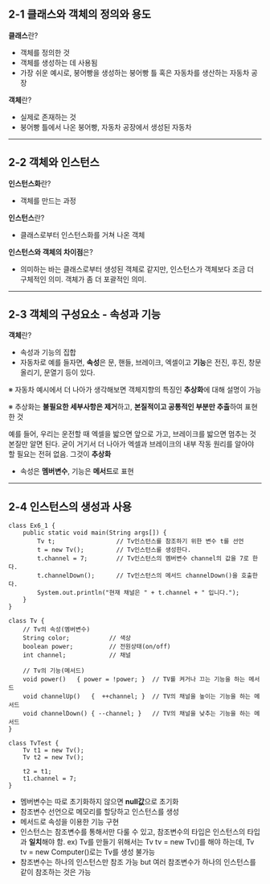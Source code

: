 ## 2-1 클래스와 객체의 정의와 용도

**클래스**란?
- 객체를 정의한 것
- 객체를 생성하는 데 사용됨
- 가장 쉬운 예시로, 붕어빵을 생성하는 붕어빵 틀 혹은 자동차를 생산하는 자동차 공장

**객체**란?
- 실제로 존재하는 것
- 붕어빵 틀에서 나온 붕어빵, 자동차 공장에서 생성된 자동차

------

## 2-2 객체와 인스턴스

**인스턴스화**란?
- 객체를 만드는 과정

**인스턴스**란?
- 클래스로부터 인스턴스화를 거쳐 나온 객체

**인스턴스와 객체의 차이점**은?
- 의미하는 바는 클래스로부터 생성된 객체로 같지만, 인스턴스가 객체보다 조금 더 구체적인 의미. 객체가 좀 더 포괄적인 의미.

------

## 2-3 객체의 구성요소 - 속성과 기능

**객체**란?
- 속성과 기능의 집합
- 자동차로 예를 들자면, **속성**은 문, 핸들, 브레이크, 엑셀이고 **기능**은 전진, 후진, 창문 올리기, 문열기 등이 있다.

※ 자동차 예시에서 더 나아가 생각해보면 객체지향의 특징인 **추상화**에 대해 설명이 가능

※ 추상화는 **불필요한 세부사항은 제거**하고, **본질적이고 공통적인 부분만 추출**하여 표현한 것

예를 들어, 우리는 운전할 때 엑셀을 밟으면 앞으로 가고, 브레이크를 밟으면 멈추는 것 본질만 알면 된다. 굳이 거기서 더 나아가 엑셀과 브레이크의 내부 작동 원리를 알아야 할 필요는 전혀 없음. 그것이 **추상화**

- 속성은 **멤버변수**, 기능은 **메서드**로 표현

------

## 2-4 인스턴스의 생성과 사용

```
class Ex6_1 { 
	public static void main(String args[]) { 
		Tv t;                 // Tv인스턴스를 참조하기 위한 변수 t를 선언       
		t = new Tv();         // Tv인스턴스를 생성한다. 
		t.channel = 7;        // Tv인스턴스의 멤버변수 channel의 값을 7로 한다. 
		t.channelDown();      // Tv인스턴스의 메서드 channelDown()을 호출한다. 
		System.out.println("현재 채널은 " + t.channel + " 입니다."); 
	} 
}

class Tv { 
	// Tv의 속성(멤버변수)   
	String color;           // 색상 
	boolean power;         	// 전원상태(on/off) 
	int channel;           	// 채널 

	// Tv의 기능(메서드) 
	void power()   { power = !power; }  // TV를 켜거나 끄는 기능을 하는 메서드  
	void channelUp()   {  ++channel; }  // TV의 채널을 높이는 기능을 하는 메서드 
	void channelDown() { --channel; }   // TV의 채널을 낮추는 기능을 하는 메서드  
}

class TvTest {
	Tv t1 = new Tv();
	Tv t2 = new Tv();
	
	t2 = t1;
	t1.channel = 7;
}
```
- 멤버변수는 따로 초기화하지 않으면 **null값**으로 초기화
- 참조변수 선언으로 메모리를 할당하고 인스턴스를 생성
- 메서드로 속성을 이용한 기능 구현
- 인스턴스는 참조변수를 통해서만 다룰 수 있고, 참조변수의 타입은 인스턴스의 타입과 **일치**해야 함. ex) Tv를 만들기 위해서는 Tv tv = new Tv()를 해야 하는데, Tv tv = new Computer()로는 Tv를 생성 불가능
- 참조변수는 하나의 인스턴스만 참조 가능 but 여러 참조변수가 하나의 인스턴스를 같이 참조하는 것은 가능

